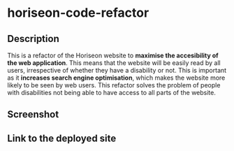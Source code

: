 # horiseon-code-refactor
## Description 

This is a refactor of the Horiseon website to **maximise the accesibility of the web application**. This means that the website will be easily read by all users, irrespective of whether they have a disability or not. This is important as it **increases search engine optimisation**, which makes the website more likely to be seen by web users. This refactor solves the problem of people with disabilities not being able to have access to all parts of the website. 

## Screenshot

## Link to the deployed site
